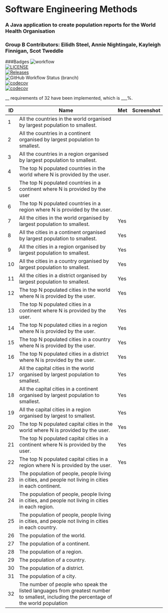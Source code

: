 # Software Engineering Methods
### A Java application to create population reports for the World Health Organisation
### Group B Contributors: Eilidh Steel, Annie Nightingale, Kayleigh Finnigan, Scot Tweddle
###Badges
![workflow](https://github.com/eilidhsteel/semGroup/actions/workflows/main.yml/badge.svg) <br />
[![LICENSE](https://img.shields.io/github/license/eilidhsteel/semGroup.svg?style=flat-square)](https://github.com/eilidhsteel/semGroup/blob/master/LICENSE) <br />
[![Releases](https://img.shields.io/github/release/eilidhsteel/semGroup/all.svg?style=flat-square)](https://github.com/eilidhsteel/semGroup/releases) <br />
![GitHub Workflow Status (branch)](https://img.shields.io/github/workflow/status/eilidhsteel/semGroup/A%20workflow%20for%20my%20Hello%20World%20App/develop) <br />
[![codecov](https://codecov.io/gh/eilidhsteel/semGroup/branch/master/graph/badge.svg?token=8QLQN8HV4K)](https://codecov.io/gh/eilidhsteel/semGroup) <br />
[![codecov](https://codecov.io/gh/eilidhsteel/semGroup/branch/develop/graph/badge.svg?token=8QLQN8HV4K)](https://codecov.io/gh/eilidhsteel/semGroup) <br />

__ requirements of 32 have been implemented, which is ___%.

| ID | Name                                                                                                                                   | Met | Screenshot |
|----|----------------------------------------------------------------------------------------------------------------------------------------|-----|------------|
| 1  | All the countries in the world organised by largest population to smallest.                                                            |     |            |
| 2  | All the countries in a continent organised by largest population to smallest.                                                          |     |            |
| 3  | All the countries in a region organised by largest population to smallest.                                                             |     |            |
| 4  | The top N populated countries in the world where N is provided by the user.                                                            |     |            |
| 5  | The top N populated countries in a continent where N is provided by the user                                                           |     |            |
| 6  | The top N populated countries in a region where N is provided by the user.                                                             |     |            |
| 7  | All the cities in the world organised by largest population to smallest.                                                               | Yes |            |
| 8  | All the cities in a continent organised by largest population to smallest.                                                             | Yes |            |
| 9  | All the cities in a region organised by largest population to smallest.                                                                | Yes |            |
| 10 | All the cities in a country organised by largest population to smallest.                                                               | Yes |            |
| 11 | All the cities in a district organised by largest population to smallest.                                                              | Yes |            |
| 12 | The top N populated cities in the world where N is provided by the user.                                                               | Yes |            |
| 13 | The top N populated cities in a continent where N is provided by the user.                                                             | Yes |            |
| 14 | The top N populated cities in a region where N is provided by the user.                                                                | Yes |            |
| 15 | The top N populated cities in a country where N is provided by the user.                                                               | Yes |            |
| 16 | The top N populated cities in a district where N is provided by the user.                                                              | Yes |            |
| 17 | All the capital cities in the world organised by largest population to smallest.                                                       | Yes |            |
| 18 | All the capital cities in a continent organised by largest population to smallest.                                                     | Yes |            |
| 19 | All the capital cities in a region organised by largest to smallest.                                                                   | Yes |            |
| 20 | The top N populated capital cities in the world where N is provided by the user.                                                       | Yes |            |
| 21 | The top N populated capital cities in a continent where N is provided by the user.                                                     | Yes |            |
| 22 | The top N populated capital cities in a region where N is provided by the user.                                                        | Yes |            |
| 23 | The population of people, people living in cities, and people not living in cities in each continent.                                  |     |            |
| 24 | The population of people, people living in cities, and people not living in cities in each region.                                     |     |            |
| 25 | The population of people, people living in cities, and people not living in cities in each country.                                    |     |            |
| 26 | The population of the world.                                                                                                           |     |            |
| 27 | The population of a continent.                                                                                                         |     |            |
| 28 | The population of a region.                                                                                                            |     |            |
| 29 | The population of a country.                                                                                                           |     |            |
| 30 | The population of a district.                                                                                                          |     |            |
| 31 | The population of a city.                                                                                                              |     |            |
| 32 | The number of people who speak the listed languages from greatest number to smallest, including the percentage of the world population |     |            |
